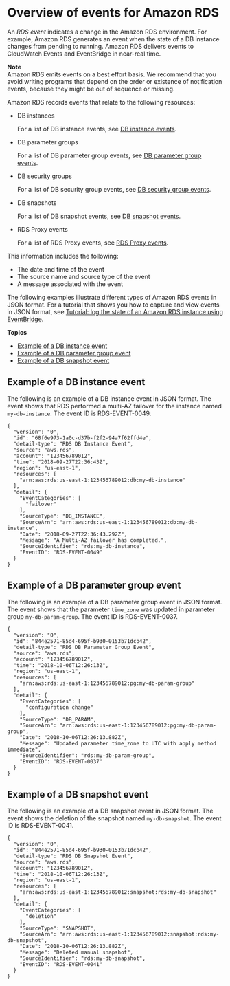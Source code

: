 # Overview of events for Amazon RDS<a name="rds-cloudwatch-events.sample"></a>

An *RDS event* indicates a change in the Amazon RDS environment\. For example, Amazon RDS generates an event when the state of a DB instance changes from pending to running\. Amazon RDS delivers events to CloudWatch Events and EventBridge in near\-real time\.

**Note**  
Amazon RDS emits events on a best effort basis\. We recommend that you avoid writing programs that depend on the order or existence of notification events, because they might be out of sequence or missing\. 

Amazon RDS records events that relate to the following resources:
+ DB instances

  For a list of DB instance events, see [DB instance events](USER_Events.Messages.md#USER_Events.Messages.instance)\.
+ DB parameter groups

  For a list of DB parameter group events, see [DB parameter group events](USER_Events.Messages.md#USER_Events.Messages.parameter-group)\.
+ DB security groups

  For a list of DB security group events, see [DB security group events](USER_Events.Messages.md#USER_Events.Messages.security-group)\.
+ DB snapshots

  For a list of DB snapshot events, see [DB snapshot events](USER_Events.Messages.md#USER_Events.Messages.snapshot)\.
+ RDS Proxy events

  For a list of RDS Proxy events, see [RDS Proxy events](USER_Events.Messages.md#USER_Events.Messages.rds-proxy)\.

This information includes the following: 
+ The date and time of the event
+ The source name and source type of the event
+ A message associated with the event

The following examples illustrate different types of Amazon RDS events in JSON format\. For a tutorial that shows you how to capture and view events in JSON format, see [Tutorial: log the state of an Amazon RDS instance using EventBridge](rds-cloud-watch-events.md#log-rds-instance-state)\.

**Topics**
+ [Example of a DB instance event](#rds-cloudwatch-events.db-instances)
+ [Example of a DB parameter group event](#rds-cloudwatch-events.db-parameter-groups)
+ [Example of a DB snapshot event](#rds-cloudwatch-events.db-snapshots)

## Example of a DB instance event<a name="rds-cloudwatch-events.db-instances"></a>

The following is an example of a DB instance event in JSON format\. The event shows that RDS performed a multi\-AZ failover for the instance named `my-db-instance`\. The event ID is RDS\-EVENT\-0049\.

```
{
  "version": "0",
  "id": "68f6e973-1a0c-d37b-f2f2-94a7f62ffd4e",
  "detail-type": "RDS DB Instance Event",
  "source": "aws.rds",
  "account": "123456789012",
  "time": "2018-09-27T22:36:43Z",
  "region": "us-east-1",
  "resources": [
    "arn:aws:rds:us-east-1:123456789012:db:my-db-instance"
  ],
  "detail": {
    "EventCategories": [
      "failover"
    ],
    "SourceType": "DB_INSTANCE",
    "SourceArn": "arn:aws:rds:us-east-1:123456789012:db:my-db-instance",
    "Date": "2018-09-27T22:36:43.292Z",
    "Message": "A Multi-AZ failover has completed.",
    "SourceIdentifier": "rds:my-db-instance",
    "EventID": "RDS-EVENT-0049"
  }
}
```

## Example of a DB parameter group event<a name="rds-cloudwatch-events.db-parameter-groups"></a>

The following is an example of a DB parameter group event in JSON format\. The event shows that the parameter `time_zone` was updated in parameter group `my-db-param-group`\. The event ID is RDS\-EVENT\-0037\.

```
{
  "version": "0",
  "id": "844e2571-85d4-695f-b930-0153b71dcb42",
  "detail-type": "RDS DB Parameter Group Event",
  "source": "aws.rds",
  "account": "123456789012",
  "time": "2018-10-06T12:26:13Z",
  "region": "us-east-1",
  "resources": [
    "arn:aws:rds:us-east-1:123456789012:pg:my-db-param-group"
  ],
  "detail": {
    "EventCategories": [
      "configuration change"
    ],
    "SourceType": "DB_PARAM",
    "SourceArn": "arn:aws:rds:us-east-1:123456789012:pg:my-db-param-group",
    "Date": "2018-10-06T12:26:13.882Z",
    "Message": "Updated parameter time_zone to UTC with apply method immediate",
    "SourceIdentifier": "rds:my-db-param-group",
    "EventID": "RDS-EVENT-0037"
  }
}
```

## Example of a DB snapshot event<a name="rds-cloudwatch-events.db-snapshots"></a>

The following is an example of a DB snapshot event in JSON format\. The event shows the deletion of the snapshot named `my-db-snapshot`\. The event ID is RDS\-EVENT\-0041\.

```
{
  "version": "0",
  "id": "844e2571-85d4-695f-b930-0153b71dcb42",
  "detail-type": "RDS DB Snapshot Event",
  "source": "aws.rds",
  "account": "123456789012",
  "time": "2018-10-06T12:26:13Z",
  "region": "us-east-1",
  "resources": [
    "arn:aws:rds:us-east-1:123456789012:snapshot:rds:my-db-snapshot"
  ],
  "detail": {
    "EventCategories": [
      "deletion"
    ],
    "SourceType": "SNAPSHOT",
    "SourceArn": "arn:aws:rds:us-east-1:123456789012:snapshot:rds:my-db-snapshot",
    "Date": "2018-10-06T12:26:13.882Z",
    "Message": "Deleted manual snapshot",
    "SourceIdentifier": "rds:my-db-snapshot",
    "EventID": "RDS-EVENT-0041"
  }
}
```